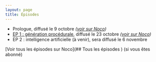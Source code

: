 ```yaml
---
layout: page
title: Épisodes
---
```


- Prologue, diffusé le 9 octobre *([voir sur Noco](http://noco.tv/emission/23065/nolife/la-faute-a-l-algo/prologue))*
- [EP 1 : génération procédurale](/ep1/), diffusé le 23 octobre *([voir sur Noco](http://noco.tv/emission/23437/nolife/la-faute-a-l-algo/01-chaines-de-markov-et-generation-procedurale))*
- EP 2 : intelligence artificielle (à venir), sera diffusé le 6 novembre

[Voir tous les épisodes sur Noco](## Tous les épisodes
) (si vous êtes abonné)
